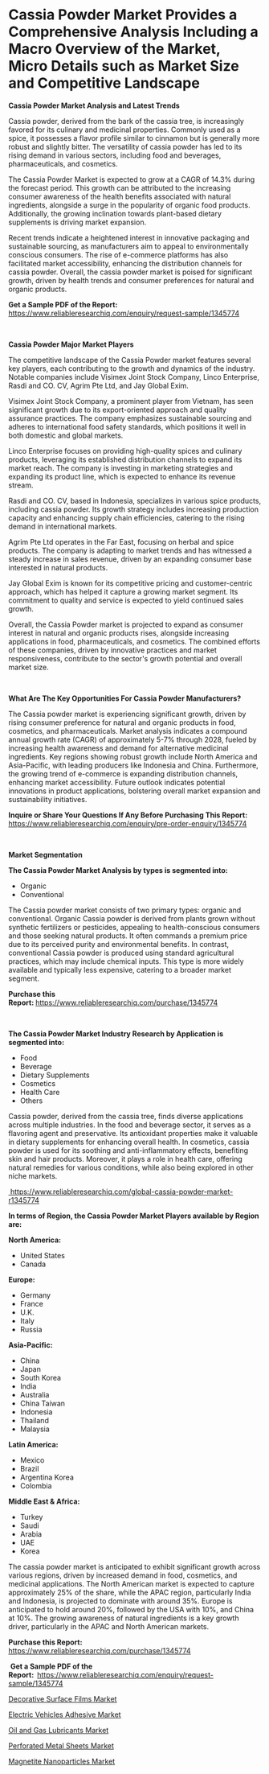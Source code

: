 <p><h1>Cassia Powder Market Provides a Comprehensive Analysis Including a Macro Overview of the Market, Micro Details such as Market Size and Competitive Landscape</h1></p><p><strong>Cassia Powder Market Analysis and Latest Trends</strong></p>
<p><p>Cassia powder, derived from the bark of the cassia tree, is increasingly favored for its culinary and medicinal properties. Commonly used as a spice, it possesses a flavor profile similar to cinnamon but is generally more robust and slightly bitter. The versatility of cassia powder has led to its rising demand in various sectors, including food and beverages, pharmaceuticals, and cosmetics.</p><p>The Cassia Powder Market is expected to grow at a CAGR of 14.3% during the forecast period. This growth can be attributed to the increasing consumer awareness of the health benefits associated with natural ingredients, alongside a surge in the popularity of organic food products. Additionally, the growing inclination towards plant-based dietary supplements is driving market expansion. </p><p>Recent trends indicate a heightened interest in innovative packaging and sustainable sourcing, as manufacturers aim to appeal to environmentally conscious consumers. The rise of e-commerce platforms has also facilitated market accessibility, enhancing the distribution channels for cassia powder. Overall, the cassia powder market is poised for significant growth, driven by health trends and consumer preferences for natural and organic products.</p></p>
<p><strong>Get a Sample PDF of the Report:&nbsp;</strong> <a href="https://www.reliableresearchiq.com/enquiry/request-sample/1345774?utm_campaign=1170&utm_medium=2&utm_source=Github&utm_content=ia&utm_term=31032025&utm_id=cassia-powder">https://www.reliableresearchiq.com/enquiry/request-sample/1345774</a></p>
<p>&nbsp;</p>
<p><strong>Cassia Powder Major Market Players</strong></p>
<p><p>The competitive landscape of the Cassia Powder market features several key players, each contributing to the growth and dynamics of the industry. Notable companies include Visimex Joint Stock Company, Linco Enterprise, Rasdi and CO. CV, Agrim Pte Ltd, and Jay Global Exim.</p><p>Visimex Joint Stock Company, a prominent player from Vietnam, has seen significant growth due to its export-oriented approach and quality assurance practices. The company emphasizes sustainable sourcing and adheres to international food safety standards, which positions it well in both domestic and global markets.</p><p>Linco Enterprise focuses on providing high-quality spices and culinary products, leveraging its established distribution channels to expand its market reach. The company is investing in marketing strategies and expanding its product line, which is expected to enhance its revenue stream.</p><p>Rasdi and CO. CV, based in Indonesia, specializes in various spice products, including cassia powder. Its growth strategy includes increasing production capacity and enhancing supply chain efficiencies, catering to the rising demand in international markets.</p><p>Agrim Pte Ltd operates in the Far East, focusing on herbal and spice products. The company is adapting to market trends and has witnessed a steady increase in sales revenue, driven by an expanding consumer base interested in natural products.</p><p>Jay Global Exim is known for its competitive pricing and customer-centric approach, which has helped it capture a growing market segment. Its commitment to quality and service is expected to yield continued sales growth.</p><p>Overall, the Cassia Powder market is projected to expand as consumer interest in natural and organic products rises, alongside increasing applications in food, pharmaceuticals, and cosmetics. The combined efforts of these companies, driven by innovative practices and market responsiveness, contribute to the sector's growth potential and overall market size.</p></p>
<p>&nbsp;</p>
<p><strong>What Are The Key Opportunities For Cassia Powder Manufacturers?</strong></p>
<p><p>The Cassia powder market is experiencing significant growth, driven by rising consumer preference for natural and organic products in food, cosmetics, and pharmaceuticals. Market analysis indicates a compound annual growth rate (CAGR) of approximately 5-7% through 2028, fueled by increasing health awareness and demand for alternative medicinal ingredients. Key regions showing robust growth include North America and Asia-Pacific, with leading producers like Indonesia and China. Furthermore, the growing trend of e-commerce is expanding distribution channels, enhancing market accessibility. Future outlook indicates potential innovations in product applications, bolstering overall market expansion and sustainability initiatives.</p></p>
<p><strong>Inquire or Share Your Questions If Any Before Purchasing This Report:</strong> <a href="https://www.reliableresearchiq.com/enquiry/pre-order-enquiry/1345774?utm_campaign=1170&utm_medium=2&utm_source=Github&utm_content=ia&utm_term=31032025&utm_id=cassia-powder">https://www.reliableresearchiq.com/enquiry/pre-order-enquiry/1345774</a></p>
<p>&nbsp;</p>
<p><strong>Market Segmentation</strong></p>
<p><strong>The Cassia Powder Market Analysis by types is segmented into:</strong></p>
<p><ul><li>Organic</li><li>Conventional</li></ul></p>
<p><p>The Cassia powder market consists of two primary types: organic and conventional. Organic Cassia powder is derived from plants grown without synthetic fertilizers or pesticides, appealing to health-conscious consumers and those seeking natural products. It often commands a premium price due to its perceived purity and environmental benefits. In contrast, conventional Cassia powder is produced using standard agricultural practices, which may include chemical inputs. This type is more widely available and typically less expensive, catering to a broader market segment.</p></p>
<p><strong>Purchase this Report:&nbsp;</strong><a href="https://www.reliableresearchiq.com/purchase/1345774?utm_campaign=1170&utm_medium=2&utm_source=Github&utm_content=ia&utm_term=31032025&utm_id=cassia-powder">https://www.reliableresearchiq.com/purchase/1345774</a></p>
<p>&nbsp;</p>
<p><strong>The Cassia Powder Market Industry Research by Application is segmented into:</strong></p>
<p><ul><li>Food</li><li>Beverage</li><li>Dietary Supplements</li><li>Cosmetics</li><li>Health Care</li><li>Others</li></ul></p>
<p><p>Cassia powder, derived from the cassia tree, finds diverse applications across multiple industries. In the food and beverage sector, it serves as a flavoring agent and preservative. Its antioxidant properties make it valuable in dietary supplements for enhancing overall health. In cosmetics, cassia powder is used for its soothing and anti-inflammatory effects, benefiting skin and hair products. Moreover, it plays a role in health care, offering natural remedies for various conditions, while also being explored in other niche markets.</p></p>
<p><a href="https://www.reliableresearchiq.com/global-cassia-powder-market-r1345774?utm_campaign=1170&utm_medium=2&utm_source=Github&utm_content=ia&utm_term=31032025&utm_id=cassia-powder">&nbsp;https://www.reliableresearchiq.com/global-cassia-powder-market-r1345774</a></p>
<p><strong>In terms of Region, the Cassia Powder Market Players available by Region are:</strong></p>
<p>
    <p> <strong> North America: </strong>
        <ul>
            <li>United States</li>
            <li>Canada</li>
        </ul>
        </p> 
    <p> <strong> Europe: </strong>
        <ul>
            <li>Germany</li>
            <li>France</li>
            <li>U.K.</li>
            <li>Italy</li>
            <li>Russia</li>
        </ul>
        </p> 
    <p> <strong> Asia-Pacific: </strong>
        <ul>
            <li>China</li>
            <li>Japan</li>
            <li>South Korea</li>
            <li>India</li>
            <li>Australia</li>
            <li>China Taiwan</li>
            <li>Indonesia</li>
            <li>Thailand</li>
            <li>Malaysia</li>
        </ul>
        </p> 
    <p> <strong> Latin America: </strong>
        <ul>
            <li>Mexico</li>
            <li>Brazil</li>
            <li>Argentina Korea</li>
            <li>Colombia</li>
        </ul>
        </p> 
    <p> <strong> Middle East & Africa: </strong>
        <ul>
            <li>Turkey</li>
            <li>Saudi</li>
            <li>Arabia</li>
            <li>UAE</li>
            <li>Korea</li>
        </ul>
    </p>
    </p>
<p><p>The cassia powder market is anticipated to exhibit significant growth across various regions, driven by increased demand in food, cosmetics, and medicinal applications. The North American market is expected to capture approximately 25% of the share, while the APAC region, particularly India and Indonesia, is projected to dominate with around 35%. Europe is anticipated to hold around 20%, followed by the USA with 10%, and China at 10%. The growing awareness of natural ingredients is a key growth driver, particularly in the APAC and North American markets.</p></p>
<p><strong>Purchase this Report: </strong><a href="https://www.reliableresearchiq.com/purchase/1345774?utm_campaign=1170&utm_medium=2&utm_source=Github&utm_content=ia&utm_term=31032025&utm_id=cassia-powder">https://www.reliableresearchiq.com/purchase/1345774</a></p>
<p>&nbsp;<strong>Get a Sample PDF of the Report:&nbsp;&nbsp;</strong><a href="https://www.reliableresearchiq.com/enquiry/request-sample/1345774?utm_campaign=1170&utm_medium=2&utm_source=Github&utm_content=ia&utm_term=31032025&utm_id=cassia-powder">https://www.reliableresearchiq.com/enquiry/request-sample/1345774</a></p>
<p><strong></strong></p>
<p><p><a href="https://github.com/jolashta/Market-Research-Report-List-1/blob/main/decorative-surface-films-market.md?utm_campaign=1170&utm_medium=2&utm_source=Github&utm_content=ia&utm_term=31032025&utm_id=cassia-powder">Decorative Surface Films Market</a></p><p><a href="https://github.com/elhibacajka/Market-Research-Report-List-1/blob/main/electric-vehicles-adhesive-market.md?utm_campaign=1170&utm_medium=2&utm_source=Github&utm_content=ia&utm_term=31032025&utm_id=cassia-powder">Electric Vehicles Adhesive Market</a></p><p><a href="https://github.com/ienamoun/Market-Research-Report-List-1/blob/main/oil-and-gas-lubricants-market.md?utm_campaign=1170&utm_medium=2&utm_source=Github&utm_content=ia&utm_term=31032025&utm_id=cassia-powder">Oil and Gas Lubricants Market</a></p><p><a href="https://github.com/lazregaartun/Market-Research-Report-List-1/blob/main/perforated-metal-sheets-market.md?utm_campaign=1170&utm_medium=2&utm_source=Github&utm_content=ia&utm_term=31032025&utm_id=cassia-powder">Perforated Metal Sheets Market</a></p><p><a href="https://github.com/drevertevell/Market-Research-Report-List-1/blob/main/magnetite-nanoparticles-market.md?utm_campaign=1170&utm_medium=2&utm_source=Github&utm_content=ia&utm_term=31032025&utm_id=cassia-powder">Magnetite Nanoparticles Market</a></p></p>